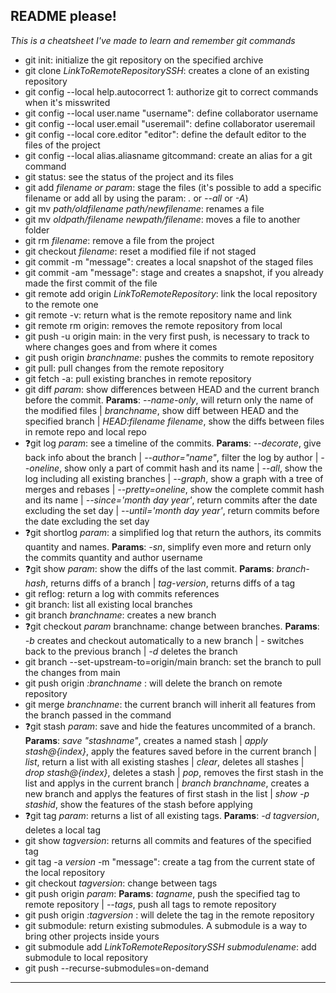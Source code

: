 ## README please!
*This is a cheatsheet I've made to learn and remember git commands*
- git init: initialize the git repository on the specified archive
- git clone *LinkToRemoteRepositorySSH*: creates a clone of an existing repository
- git config --local help.autocorrect 1: authorize git to correct commands when it's misswrited
- git config --local user.name "username": define collaborator username
- git config --local user.email "useremail": define collaborator useremail
- git config --local core.editor "editor": define the default editor to the files of the project
- git config --local alias.aliasname gitcommand: create an alias for a git command
- git status: see the status of the project and its files
- git add *filename or param*: stage the files (it's possible to add a specific filename or add all by using the param: *.* or *--all* or *-A*)
- git mv *path/oldfilename* *path/newfilename*: renames a file
- git mv *oldpath/filename* *newpath/filename*: moves a file to another folder
- git rm *filename*: remove a file from the project
- git checkout *filename*: reset a modified file if not staged
- git commit -m "message": creates a local snapshot of the staged files
- git commit -am "message": stage and creates a snapshot, if you already made the first commit of the file
- git remote add origin *LinkToRemoteRepository*: link the local repository to the remote one
- git remote -v: return what is the remote repository name and link
- git remote rm origin: removes the remote repository from local
- git push -u origin main: in the very first push, is necessary to track to where changes goes and from where it comes
- git push origin *branchname*: pushes the commits to remote repository
- git pull: pull changes from the remote repository
- git fetch -a: pull existing branches in remote repository
- git diff *param*: show differences between HEAD and the current branch before the commit. **Params**: *--name-only*, will return only the name of the modified files | *branchname*, show diff between HEAD and the specified branch | *HEAD:filename filename*, show the diffs between files in remote repo and local repo
- :question:git log *param*: see a timeline of the commits. **Params**: *--decorate*, give back info about the branch | *--author="name"*, filter the log by author | *--oneline*, show only a part of commit hash and its name | *--all*, show the log including all existing branches | *--graph*, show a graph with a tree of merges and rebases | *--pretty=oneline*, show the complete commit hash and its name | *--since='month day year'*, return commits after the date excluding the set day | *--until='month day year'*, return commits before the date excluding the set day
- :question:git shortlog *param*: a simplified log that return the authors, its commits quantity and names. **Params**: *-sn*, simplify even more and return only the commits quantity and author username
- :question:git show *param*: show the diffs of the last commit. **Params**: *branch-hash*, returns diffs of a branch | *tag-version*, returns diffs of a tag
- git reflog: return a log with commits references
- git branch: list all existing local branches
- git branch *branchname*: creates a new branch
- :question:git checkout *param* branchname: change between branches. **Params**: *-b* creates and checkout automatically to a new branch | *-* switches back to the previous branch | *-d* deletes the branch
- git branch --set-upstream-to=origin/main branch: set the branch to pull the changes from main
- git push origin *:branchname* : will delete the branch on remote repository
- git merge *branchname*: the current branch will inherit all features from the branch passed in the command
- :question:git stash *param*: save and hide the features uncommited of a branch. **Params**: *save "stashname"*, creates a named stash | *apply stash@{index}*, apply the features saved before in the current branch | *list*, return a list with all existing stashes | *clear*, deletes all stashes | *drop stash@{index}*, deletes a stash | *pop*, removes the first stash in the list and applys in the current branch | *branch branchname*, creates a new branch and applys the features of first stash in the list | *show -p stashid*, show the features of the stash before applying
- :question:git tag *param*: returns a list of all existing tags. **Params**: *-d tagversion*, deletes a local tag
- git show *tagversion*: returns all commits and features of the specified tag
- git tag -a *version* -m "message": create a tag from the current state of the local repository
- git checkout *tagversion*: change between tags
- git push origin *param*: **Params**: *tagname*, push the specified tag to remote repository | *--tags*, push all tags to remote repository
- git push origin *:tagversion* : will delete the tag in the remote repository
- git submodule: return existing submodules. A submodule is a way to bring other projects inside yours
- git submodule add *LinkToRemoteRepositorySSH* *submodulename*: add submodule to local repository
- git push --recurse-submodules=on-demand
---